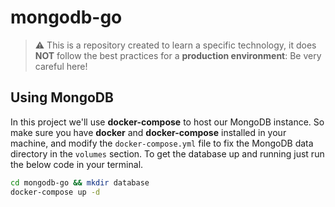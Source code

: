 # mongodb-go

> :warning: This is a repository created to learn a specific technology, it does **NOT** follow the best practices for a **production environment**: Be very careful here!

## Using MongoDB

In this project we'll use **docker-compose** to host our MongoDB instance. So make sure you have **docker** and **docker-compose** installed in your machine, and modify the `docker-compose.yml` file to fix the MongoDB data directory in the `volumes` section. To get the database up and running just run the below code in your terminal.

```bash
cd mongodb-go && mkdir database 
docker-compose up -d
```